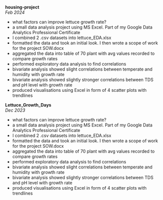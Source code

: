 **housing-project**  
*Feb 2024*
- what factors can improve lettuce growth rate?
- a small data analysis project using MS Excel. Part of my Google Data Analytics Professional Certificate
- I combined 2 .csv datasets into lettuce_EDA.xlsx
- formatted the data and took an initial look. I then wrote a scope of work for the project SOW.docx
- aggregated the data into table of 70 plant with avg values recorded to compare growth rates
- performed exploratory data analysis to find correlations
- bivariate analysis showed slight correlations between temperate and humidity with growth rate
- bivariate analysis showed slightly stronger correlations between TDS and pH level with growth rate
- produced visualisations using Excel in form of 4 scatter plots with trendlines
  
**Lettuce_Growth_Days**  
*Dec 2023*
- what factors can improve lettuce growth rate?
- a small data analysis project using MS Excel. Part of my Google Data Analytics Professional Certificate
- I combined 2 .csv datasets into lettuce_EDA.xlsx
- formatted the data and took an initial look. I then wrote a scope of work for the project SOW.docx
- aggregated the data into table of 70 plant with avg values recorded to compare growth rates
- performed exploratory data analysis to find correlations
- bivariate analysis showed slight correlations between temperate and humidity with growth rate
- bivariate analysis showed slightly stronger correlations between TDS and pH level with growth rate
- produced visualisations using Excel in form of 4 scatter plots with trendlines
